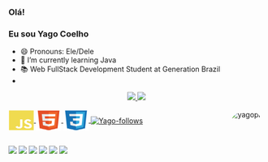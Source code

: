 ### Olá! 
### Eu sou Yago Coelho


- 😄 Pronouns: Ele/Dele 
- 🌱 I’m currently learning Java
- 📚 Web FullStack Development Student at Generation Brazil
- 
<div align="center">
  <a href="https://github.com/Yagocoelho">
  <img height="150em" src="https://github-readme-stats.vercel.app/api?username=Yagocoelho&show_icons=true&theme=chartreuse-dark&include_all_commits=true&count_private=true"/>
  <img height="150em" src="https://github-readme-stats.vercel.app/api/top-langs/?username=Yagocoelho&layout=compact&langs_count=7&theme=chartreuse-dark"/>
</div>


  
  
<div style="display: inline_block"><br>
  <img align="center" alt="Yago-Js" height="40" width="50" src="https://raw.githubusercontent.com/devicons/devicon/master/icons/javascript/javascript-plain.svg">
  <img align="center" alt="Yago-HTML" height="40" width="50" src="https://raw.githubusercontent.com/devicons/devicon/master/icons/html5/html5-original.svg">
  <img align="center" alt="Yago-CSS" height="40" width="50" src="https://raw.githubusercontent.com/devicons/devicon/master/icons/css3/css3-original.svg">
 
<img align="center" alt="Yago-follows" height="40" width="130" src="https://img.shields.io/github/followers/Yagocoelho.svg?style=social&label=Follow&maxAge=2592000">
  <img align="right" alt="yagopic" height="180" style="border-radius:50px;" src="https://im2.ezgif.com/tmp/ezgif-2-37725a887e81.gif">
</div>
  
  ##
<div> 
  <a href="https://github.com/Yagocoelho" target="_blank"><img src="https://img.shields.io/badge/GitHub-100000?style=for-the-badge&logo=github&logoColor=white" target="_blank"></a>
  <a href="https://instagram.com/yagoarts" target="_blank"><img src="https://img.shields.io/badge/-Instagram-%23E4405F?style=for-the-badge&logo=instagram&logoColor=white" target="_blank"></a>
 	<a href="https://www.twitch.tv/yagocoelhs" target="_blank"><img src="https://img.shields.io/badge/Twitch-9146FF?style=for-the-badge&logo=twitch&logoColor=white" target="_blank"></a>
 <a href="https://discord.gg/GAV3zBhZsr" target="_blank"><img src="https://img.shields.io/badge/Discord-7289DA?style=for-the-badge&logo=discord&logoColor=white" target="_blank"></a> 
  <a href = "mailto:coelhaoyagoo@gmail.com"><img src="https://img.shields.io/badge/-Gmail-%23333?style=for-the-badge&logo=gmail&logoColor=white" target="_blank"></a>
  <a href="https://www.linkedin.com/in/yagoscoelho" target="_blank"><img src="https://img.shields.io/badge/-LinkedIn-%230077B5?style=for-the-badge&logo=linkedin&logoColor=white" target="_blank"></a> 
 
  
</div>
